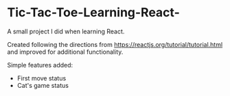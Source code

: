 # Tic-Tac-Toe-Learning-React-
A small project I did when learning React.

Created following the directions from https://reactjs.org/tutorial/tutorial.html and improved for additional functionality.

Simple features added:
- First move status
- Cat's game status

